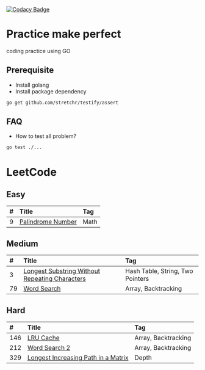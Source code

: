 [![Codacy Badge](https://api.codacy.com/project/badge/Grade/8268c77c8c494733bc46780e0bf0b0cb)](https://www.codacy.com/app/h4ckm03d/coding-practice?utm_source=github.com&amp;utm_medium=referral&amp;utm_content=h4ckm03d/coding-practice&amp;utm_campaign=Badge_Grade)

# Practice make perfect

coding practice using GO

## Prerequisite

- Install golang
- Install package dependency

```bash
go get github.com/stretchr/testify/assert
```

## FAQ

- How to test all problem?

```bash
go test ./...
```

# LeetCode

## Easy

|#|Title|Tag|
|:------------- |:------------- |:------------- |
|9|[Palindrome Number][009]|Math|

## Medium

|#|Title|Tag|
|:------------- |:------------- |:------------- |
|3|[Longest Substring Without Repeating Characters][003]|Hash Table, String, Two Pointers|
|79|[Word Search][079]|Array, Backtracking|

## Hard

|#|Title|Tag|
|:------------- |:------------- |:------------- |
|146|[LRU Cache][146]|Array, Backtracking|
|212|[Word Search 2][212]|Array, Backtracking|
|329|[Longest Increasing Path in a Matrix][329]|Depth|

[src]: https://github.com/h4ckm03d/coding-practice/tree/master/src
[note]: https://github.com/h4ckm03d/coding-practice/tree/master/note
[companies]: https://github.com/h4ckm03d/coding-practice/blob/master/Companies.md

[//]: # (Easy)
[009]: https://github.com/h4ckm03d/coding-practice/blob/master/note/leetcode/009/README.md
[//]: # (Medium)
[003]: https://github.com/h4ckm03d/coding-practice/blob/master/note/leetcode/003/README.md
[079]: https://github.com/h4ckm03d/coding-practice/blob/master/note/leetcode/079/README.md
[//]: # (Hard)
[146]: https://github.com/h4ckm03d/coding-practice/blob/master/note/leetcode/146/README.md
[212]: https://github.com/h4ckm03d/coding-practice/blob/master/note/leetcode/212/README.md
[329]: https://github.com/h4ckm03d/coding-practice/blob/master/note/leetcode/329/README.md